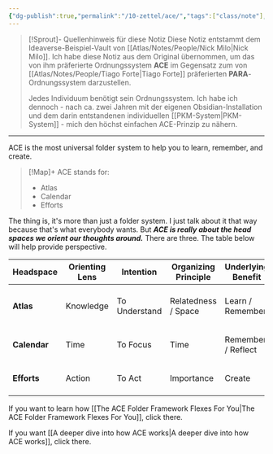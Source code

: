 ```yaml
---
{"dg-publish":true,"permalink":"/10-zettel/ace/","tags":["class/note"],"noteIcon":""}
---
```


> [!Sprout]- Quellenhinweis für diese Notiz
> Diese Notiz entstammt dem Ideaverse-Beispiel-Vault von [[Atlas/Notes/People/Nick Milo\|Nick Milo]]. Ich habe diese Notiz aus dem Original übernommen, um das von ihm präferierte Ordnungssystem  **ACE**  im Gegensatz zum von [[Atlas/Notes/People/Tiago Forte\|Tiago Forte]] präferierten **PARA**-Ordnungssystem darzustellen.
> 
> Jedes Individuum benötigt sein Ordnungssystem. Ich habe ich dennoch - nach ca. zwei Jahren mit der eigenen Obsidian-Installation und dem darin entstandenen individuellen [[PKM-System\|PKM-System]] - mich den höchst einfachen ACE-Prinzip zu nähern.
> 

---
ACE is the most universal folder system to help you to learn, remember, and create. 

> [!Map]+ ACE stands for: 
> - Atlas
> - Calendar
> - Efforts

The thing is, it's more than just a folder system. I just talk about it that way because that's what everybody wants. But ***ACE is really about the head spaces we orient our thoughts around.*** There are three. The table below will help provide perspective.

| Headspace    | Orienting Lens | Intention     | Organizing Principle | Underlying Benefit | Guiding Question              |
| ------------ | -------------- | ------------- | -------------------- | ------------------ | ----------------------------- |
| **Atlas**    | Knowledge      | To Understand | Relatedness / Space  | Learn / Remember   | _Where would you like to go?_ |
| **Calendar** | Time           | To Focus      | Time                 | Remember / Reflect | _What's on your mind?_        |
| **Efforts**  | Action         | To Act        | Importance           | Create             | _What can you work on?_       |

If you want to learn how [[The ACE Folder Framework Flexes For You\|The ACE Folder Framework Flexes For You]], click there.

If you want [[A deeper dive into how ACE works\|A deeper dive into how ACE works]], click there.
